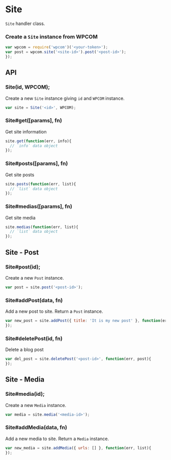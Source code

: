 
# Site

`Site` handler class.

### Create a `Site` instance from WPCOM

```js
var wpcom = require('wpcom')('<your-token>');
var post = wpcom.site('<site-id>').post('<post-id>');
});
```

## API

### Site(id, WPCOM);

Create a new `Site` instance giving `id` and `WPCOM` instance.

```js
var site = Site('<id>', WPCOM);
```

### Site#get([params], fn)

Get site information

```js
site.get(function(err, info){
  // `info` data object
});
```

### Site#posts([params], fn)

Get site posts

```js
site.posts(function(err, list){
  // `list` data object
});
```

### Site#medias([params], fn)

Get site media

```js
site.medias(function(err, list){
  // `list` data object
});
```

## Site - Post

### Site#post(id);

Create a new `Post` instance.

```js
var post = site.post('<post-id>');
```

### Site#addPost(data, fn)

Add a new post to site. Return a `Post` instance.

```js
var new_post = site.addPost({ title: 'It is my new post' }, function(err, post){
});
```

### Site#deletePost(id, fn)

Delete a blog post

```js
var del_post = site.deletePost('<post-id>', function(err, post){
});
```

## Site - Media

### Site#media(id);

Create a new `Media` instance.

```js
var media = site.media('<media-id>');
```

### Site#addMedia(data, fn)

Add a new media to site. Return a `Media` instance.

```js
var new_media = site.addMedia({ urls: [] }, function(err, list){
});
```
